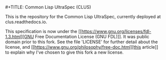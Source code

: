 #+TITLE: Common Lisp UltraSpec (CLUS)

This is the repository for the Common Lisp UltraSpec, currently deployed at clus.readthedocs.io. 

This specification is now under the [[https://www.gnu.org/licenses/fdl-1.3.html][GNU Free Documentation License (GNU FDL)]]. It was public domain prior to this fork. See the file 'LICENSE' for further detail about the license, and [[https://www.gnu.org/philosophy/free-doc.html][this article]] to explain why I've chosen to give this fork a new license.
